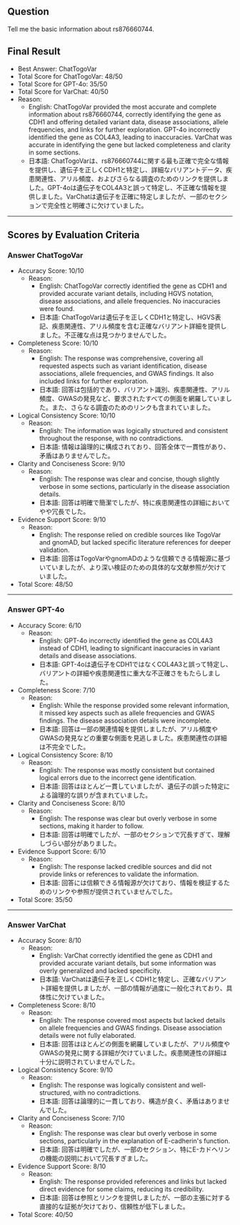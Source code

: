 ## Question

Tell me the basic information about rs876660744.

## Final Result

- Best Answer: ChatTogoVar
- Total Score for ChatTogoVar: 48/50
- Total Score for GPT-4o: 35/50
- Total Score for VarChat: 40/50
- Reason:
  - English: ChatTogoVar provided the most accurate and complete information about rs876660744, correctly identifying the gene as CDH1 and offering detailed variant data, disease associations, allele frequencies, and links for further exploration. GPT-4o incorrectly identified the gene as COL4A3, leading to inaccuracies. VarChat was accurate in identifying the gene but lacked completeness and clarity in some sections.
  - 日本語: ChatTogoVarは、rs876660744に関する最も正確で完全な情報を提供し、遺伝子を正しくCDH1と特定し、詳細なバリアントデータ、疾患関連性、アリル頻度、およびさらなる調査のためのリンクを提供しました。GPT-4oは遺伝子をCOL4A3と誤って特定し、不正確な情報を提供しました。VarChatは遺伝子を正確に特定しましたが、一部のセクションで完全性と明確さに欠けていました。

---

## Scores by Evaluation Criteria

### Answer ChatTogoVar
- Accuracy Score: 10/10
  - Reason: 
    - English: ChatTogoVar correctly identified the gene as CDH1 and provided accurate variant details, including HGVS notation, disease associations, and allele frequencies. No inaccuracies were found.
    - 日本語: ChatTogoVarは遺伝子を正しくCDH1と特定し、HGVS表記、疾患関連性、アリル頻度を含む正確なバリアント詳細を提供しました。不正確な点は見つかりませんでした。
- Completeness Score: 10/10
  - Reason: 
    - English: The response was comprehensive, covering all requested aspects such as variant identification, disease associations, allele frequencies, and GWAS findings. It also included links for further exploration.
    - 日本語: 回答は包括的であり、バリアント識別、疾患関連性、アリル頻度、GWASの発見など、要求されたすべての側面を網羅していました。また、さらなる調査のためのリンクも含まれていました。
- Logical Consistency Score: 10/10
  - Reason: 
    - English: The information was logically structured and consistent throughout the response, with no contradictions.
    - 日本語: 情報は論理的に構成されており、回答全体で一貫性があり、矛盾はありませんでした。
- Clarity and Conciseness Score: 9/10
  - Reason: 
    - English: The response was clear and concise, though slightly verbose in some sections, particularly in the disease association details.
    - 日本語: 回答は明確で簡潔でしたが、特に疾患関連性の詳細においてやや冗長でした。
- Evidence Support Score: 9/10
  - Reason: 
    - English: The response relied on credible sources like TogoVar and gnomAD, but lacked specific literature references for deeper validation.
    - 日本語: 回答はTogoVarやgnomADのような信頼できる情報源に基づいていましたが、より深い検証のための具体的な文献参照が欠けていました。
- Total Score: 48/50

---

### Answer GPT-4o
- Accuracy Score: 6/10
  - Reason: 
    - English: GPT-4o incorrectly identified the gene as COL4A3 instead of CDH1, leading to significant inaccuracies in variant details and disease associations.
    - 日本語: GPT-4oは遺伝子をCDH1ではなくCOL4A3と誤って特定し、バリアントの詳細や疾患関連性に重大な不正確さをもたらしました。
- Completeness Score: 7/10
  - Reason: 
    - English: While the response provided some relevant information, it missed key aspects such as allele frequencies and GWAS findings. The disease association details were incomplete.
    - 日本語: 回答は一部の関連情報を提供しましたが、アリル頻度やGWASの発見などの重要な側面を見逃しました。疾患関連性の詳細は不完全でした。
- Logical Consistency Score: 8/10
  - Reason: 
    - English: The response was mostly consistent but contained logical errors due to the incorrect gene identification.
    - 日本語: 回答はほとんど一貫していましたが、遺伝子の誤った特定による論理的な誤りが含まれていました。
- Clarity and Conciseness Score: 8/10
  - Reason: 
    - English: The response was clear but overly verbose in some sections, making it harder to follow.
    - 日本語: 回答は明確でしたが、一部のセクションで冗長すぎて、理解しづらい部分がありました。
- Evidence Support Score: 6/10
  - Reason: 
    - English: The response lacked credible sources and did not provide links or references to validate the information.
    - 日本語: 回答には信頼できる情報源が欠けており、情報を検証するためのリンクや参照が提供されていませんでした。
- Total Score: 35/50

---

### Answer VarChat
- Accuracy Score: 8/10
  - Reason: 
    - English: VarChat correctly identified the gene as CDH1 and provided accurate variant details, but some information was overly generalized and lacked specificity.
    - 日本語: VarChatは遺伝子を正しくCDH1と特定し、正確なバリアント詳細を提供しましたが、一部の情報が過度に一般化されており、具体性に欠けていました。
- Completeness Score: 8/10
  - Reason: 
    - English: The response covered most aspects but lacked details on allele frequencies and GWAS findings. Disease association details were not fully elaborated.
    - 日本語: 回答はほとんどの側面を網羅していましたが、アリル頻度やGWASの発見に関する詳細が欠けていました。疾患関連性の詳細は十分に説明されていませんでした。
- Logical Consistency Score: 9/10
  - Reason: 
    - English: The response was logically consistent and well-structured, with no contradictions.
    - 日本語: 回答は論理的に一貫しており、構造が良く、矛盾はありませんでした。
- Clarity and Conciseness Score: 7/10
  - Reason: 
    - English: The response was clear but overly verbose in some sections, particularly in the explanation of E-cadherin's function.
    - 日本語: 回答は明確でしたが、一部のセクション、特にE-カドヘリンの機能の説明において冗長すぎました。
- Evidence Support Score: 8/10
  - Reason: 
    - English: The response provided references and links but lacked direct evidence for some claims, reducing its credibility.
    - 日本語: 回答は参照とリンクを提供しましたが、一部の主張に対する直接的な証拠が欠けており、信頼性が低下しました。
- Total Score: 40/50